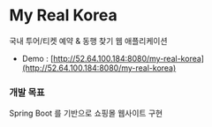 # My Real Korea

국내 투어/티켓 예약 & 동행 찾기 웹 애플리케이션

* Demo : [http://52.64.100.184:8080/my-real-korea](http://52.64.100.184:8080/my-real-korea)

### 개발 목표
Spring Boot 를 기반으로 쇼핑몰 웹사이트 구현

